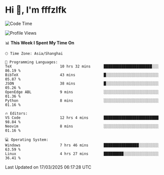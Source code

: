 # Hi 👋, I'm fffzlfk

<!--START_SECTION:waka-->
![Code Time](http://img.shields.io/badge/Code%20Time-1%2C292%20hrs%2018%20mins-blue)

![Profile Views](http://img.shields.io/badge/Profile%20Views-0-blue)

📊 **This Week I Spent My Time On** 

```text
🕑︎ Time Zone: Asia/Shanghai

💬 Programming Languages: 
TeX                      10 hrs 32 mins      ██████████████████████░░░   86.19 % 
BibTeX                   43 mins             █░░░░░░░░░░░░░░░░░░░░░░░░   05.87 % 
JSON                     38 mins             █░░░░░░░░░░░░░░░░░░░░░░░░   05.26 % 
OpenEdge ABL             9 mins              ░░░░░░░░░░░░░░░░░░░░░░░░░   01.36 % 
Python                   8 mins              ░░░░░░░░░░░░░░░░░░░░░░░░░   01.16 % 

🔥 Editors: 
VS Code                  12 hrs 4 mins       █████████████████████████   98.84 % 
Neovim                   8 mins              ░░░░░░░░░░░░░░░░░░░░░░░░░   01.16 % 

💻 Operating System: 
Windows                  7 hrs 46 mins       ████████████████░░░░░░░░░   63.59 % 
Linux                    4 hrs 27 mins       █████████░░░░░░░░░░░░░░░░   36.41 % 
```


 Last Updated on 17/03/2025 06:17:28 UTC
<!--END_SECTION:waka-->
